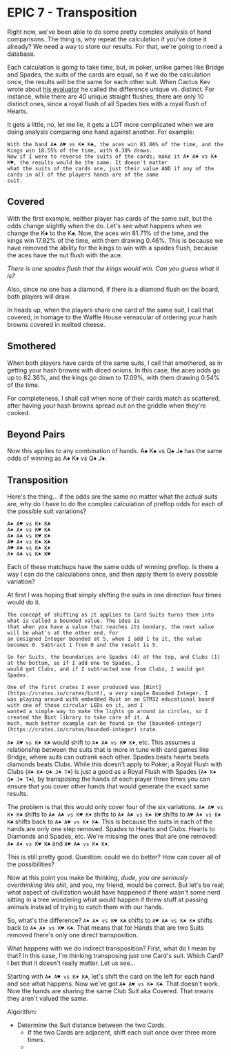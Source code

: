 # EPIC 7 - Transposition

Right now, we've been able to do some pretty complex analysis of hand comparisons. The thing is, why repeat the calculation
if you've done it already? We need a way to store our results. For that, we're going to need a database. 

Each calculation is going to take time, but, in poker, unlike games like Bridge and Spades, the suits of the cards
are equal, so if we do the calculation once, the results will be the same for each other suit. When Cactus Kev wrote 
about [his evaluator](https://suffe.cool/poker/evaluator.html) he called the difference unique vs. distinct. For instance,
while there are 40 unique straight flushes, there are only 10 distinct ones, since a royal flush of all Spades ties
with a royal flush of Hearts.

It gets a little, no, let me lie, it gets a LOT more complicated when we are doing analysis comparing one hand
against another. For example:

    With the hand A♠ A♥ vs K♦ K♣, the aces win 81.06% of the time, and the Kings win 18.55% of the time, with 0.38% draws.
    Now if I were to reverse the suits of the cards; make it A♦ A♣ vs K♠ K♥, the results would be the same. It doesn't matter
    what the suits of the cards are, just their value AND if any of the cards in all of the players hands are of the same 
    suit. 

## Covered

With the first example, neither player has cards of the same suit, but the odds change slightly when the do. Let's see
what happens when we change the K♦ to the K♠. Now, the aces win 81.71% of the time, and the kings win 17.82% of the time, 
with them drawing 0.46%. This is because we have removed the ability for the kings to win with a spades flush, because
the aces have the nut flush with the ace. 

_There is one spades flush that the kings would win. Can you guess what it is?_

Also, since no one has a diamond, if there is a diamond flush on the board, both players will draw. 

In heads up, when the players share one card of the same suit, I call that covered, in homage to the Waffle House vernacular
of ordering your hash browns covered in melted cheese.

## Smothered

When both players have cards of the same suits, I call that smothered, as in getting your hash browns with diced onions.
In this case, the aces odds go up to 82.36%, and the kings go down to 17.09%, with them drawing 0.54% of the time.

For completeness, I shall call when none of their cards match as scattered, after having your hash browns spread out on 
the griddle when they're cooked.  

## Beyond Pairs

Now this applies to any combination of hands. A♠ K♠ vs Q♠ J♠ has the same odds of winning as A♦ K♦ vs Q♦ J♦. 

## Transposition

Here's the thing... if the odds are the same no matter what the actual suits are, why do I have to do the complex
calculation of preflop odds for each of the possible suit variations? 

    A♠ A♥ vs K♦ K♣
    A♠ A♦ vs K♥ K♣
    A♠ A♣ vs K♥ K♦
    A♥ A♦ vs K♠ K♣
    A♥ A♣ vs K♠ K♦
    A♦ A♣ vs K♠ K♥

Each of these matchups have the same odds of winning preflop. Is there a way I can do the calculations once, and then 
apply them to every possible variation?

At first I was hoping that simply shifting the suits in one direction four times would do it. 

    The concept of shifting as it applies to Card Suits turns them into what is called a bounded value. The idea is
    that when you have a value that reaches its bondary, the next value will be what's at the other end. For
    an Unsigned Integer bounded at 5, when I add 1 to it, the value becomes 0. Subtract 1 from 0 and the result is 5.

    So for Suits, the boundaries are Spades (4) at the top, and Clubs (1) at the bottom, so if I add one to Spades, I
    would get Clubs, and if I subtracted one from Clubs, I would get Spades. 

    One of the first crates I ever produced was [Bint](https://crates.io/crates/bint), a very simple Bounded Integer. I
    was playing around with embedded Rust on an STM32 educational board with one of those circular LEDs on it, and I 
    wanted a simple way to make the lights go around in circles, so I created the Bint library to take care of it. A 
    much, much better example can be found in the [bounded-integer](https://crates.io/crates/bounded-integer) crate.

`A♠ A♥ vs K♦ K♣` would shift to `A♠ A♣ vs K♥ K♦`, etc. This assumes a relationship between the suits that is more in tune with card games like Bridge,
where suits can outrank each other. Spades beats hearts beats diamonds beats Clubs. While this doesn't apply to Poker;
a Royal Flush with Clubs (`A♣ K♣ Q♣ J♣ T♣`) is just a good as a Royal Flush with Spades (`A♠ K♠ Q♠ J♠ T♠`), by transposing
the hands of each player three times you can ensure that you cover other hands that would generate the exact same results.

The problem is that this would only cover four of the six variations. `A♠ A♥ vs K♦ K♣` shifts to `A♠ A♣ vs K♥ K♦` shifts
to `A♦ A♣ vs K♠ K♥` shifts to `A♥ A♦ vs K♠ K♣` shifts back to `A♠ A♥ vs K♦ K♣`. This is because the suits in each of the
hands are only one step removed. Spades to Hearts and Clubs. Hearts to Diamonds and Spades, etc. We're missing the ones 
that are one removed: `A♠ A♦ vs K♥ K♣` and `A♥ A♣ vs K♠ K♦`.

This is still pretty good. Question: could we do better? How can cover all of the possibilities? 

Now at this point you make be thinking, _dude, you are seriously overthinking this shit_, and you, my friend, would be
correct. But let's be real; what aspect of civilization would have happened if there wasn't some nerd sitting in a tree
wondering what would happen if threw stuff at passing animals instead of trying to catch them with our hands. 

So, what's the difference? `A♠ A♦ vs K♥ K♣` shifts to `A♥ A♣ vs K♠ K♦` shifts back to `A♠ A♦ vs K♥ K♣`. That means that
for Hands that are two Suits removed there's only one direct transposition. 

What happens with we do indirect transposition? First, what do I mean by that? In this case, I'm thinking transposing
just one Card's suit. Which Card? I bet that it doesn't really matter. Let us see...

Starting with `A♠ A♥ vs K♦ K♣`, let's shift the card on the left for each hand and see what happens. Now we've got 
`A♣ A♥ vs K♠ K♣`. That doesn't work. Now the hands are sharing the same Club Suit aka Covered. That means they aren't
valued the same.


Algorithm:

* Determine the Suit distance between the two Cards.
    * If the two Cards are adjacent, shift each suit once over three more times.
    * 
